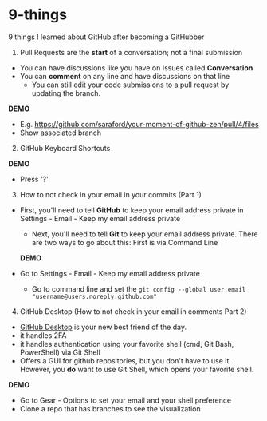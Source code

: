 # 9-things
9 things I learned about GitHub after becoming a GitHubber

1. Pull Requests are the **start** of a conversation; not a final submission
  - You can have discussions like you have on Issues called **Conversation**
  - You can **comment** on any line and have discussions on that line
	- You can still edit your code submissions to a pull request by updating the branch.

  **DEMO**
  - E.g. https://github.com/saraford/your-moment-of-github-zen/pull/4/files
  - Show associated branch 
	
2. GitHub Keyboard Shortcuts
	
  **DEMO**
  
  - Press '?' 

3. How to not check in your email in your commits (Part 1)

  - First, you'll need to tell **GitHub** to keep your email address private in Settings - Email - Keep my email address private
	- Next, you'll need to tell **Git** to keep your email address private. There are two ways to go about this: First is via Command Line

	**DEMO**
	
  - Go to Settings - Email - Keep my email address private
	- Go to command line and set the `git config --global user.email "username@users.noreply.github.com"`

4. GitHub Desktop (How to not check in your email in comments Part 2)

  - [GitHub Desktop](https://desktop.github.com/) is your new best friend of the day.
  - it handles 2FA
  - it handles authentication using your favorite shell (cmd, Git Bash, PowerShell) via Git Shell
  - Offers a GUI for github repositories, but you don't have to use it. However, you **do** want to use Git Shell, which opens your favorite shell.
  
  **DEMO**
  
  - Go to Gear - Options to set your email and your shell preference
  - Clone a repo that has branches to see the visualization
  
 
  

